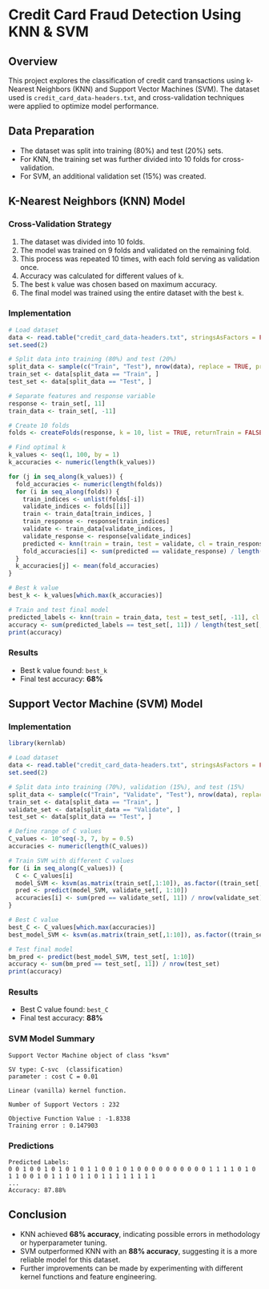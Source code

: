 # Credit Card Fraud Detection Using KNN & SVM

## Overview
This project explores the classification of credit card transactions using k-Nearest Neighbors (KNN) and Support Vector Machines (SVM). The dataset used is `credit_card_data-headers.txt`, and cross-validation techniques were applied to optimize model performance.

## Data Preparation
- The dataset was split into training (80%) and test (20%) sets.
- For KNN, the training set was further divided into 10 folds for cross-validation.
- For SVM, an additional validation set (15%) was created.

## K-Nearest Neighbors (KNN) Model
### Cross-Validation Strategy
1. The dataset was divided into 10 folds.
2. The model was trained on 9 folds and validated on the remaining fold.
3. This process was repeated 10 times, with each fold serving as validation once.
4. Accuracy was calculated for different values of `k`.
5. The best `k` value was chosen based on maximum accuracy.
6. The final model was trained using the entire dataset with the best `k`.

### Implementation
```r
# Load dataset
data <- read.table("credit_card_data-headers.txt", stringsAsFactors = FALSE, header = TRUE)
set.seed(2)

# Split data into training (80%) and test (20%)
split_data <- sample(c("Train", "Test"), nrow(data), replace = TRUE, prob = c(0.8, 0.2))
train_set <- data[split_data == "Train", ]
test_set <- data[split_data == "Test", ]

# Separate features and response variable
response <- train_set[, 11]
train_data <- train_set[, -11]

# Create 10 folds
folds <- createFolds(response, k = 10, list = TRUE, returnTrain = FALSE)

# Find optimal k
k_values <- seq(1, 100, by = 1)
k_accuracies <- numeric(length(k_values))

for (j in seq_along(k_values)) {
  fold_accuracies <- numeric(length(folds))
  for (i in seq_along(folds)) {
    train_indices <- unlist(folds[-i])
    validate_indices <- folds[[i]]
    train <- train_data[train_indices, ]
    train_response <- response[train_indices]
    validate <- train_data[validate_indices, ]
    validate_response <- response[validate_indices]
    predicted <- knn(train = train, test = validate, cl = train_response, k = k_values[j])
    fold_accuracies[i] <- sum(predicted == validate_response) / length(validate_response)
  }
  k_accuracies[j] <- mean(fold_accuracies)
}

# Best k value
best_k <- k_values[which.max(k_accuracies)]

# Train and test final model
predicted_labels <- knn(train = train_data, test = test_set[, -11], cl = response, k = best_k)
accuracy <- sum(predicted_labels == test_set[, 11]) / length(test_set[, 11])
print(accuracy)
```
### Results
- Best k value found: `best_k`
- Final test accuracy: **68%**

## Support Vector Machine (SVM) Model
### Implementation
```r
library(kernlab)

# Load dataset
data <- read.table("credit_card_data-headers.txt", stringsAsFactors = FALSE, header = TRUE)
set.seed(2)

# Split data into training (70%), validation (15%), and test (15%)
split_data <- sample(c("Train", "Validate", "Test"), nrow(data), replace = TRUE, prob = c(0.7, 0.15, 0.15))
train_set <- data[split_data == "Train", ]
validate_set <- data[split_data == "Validate", ]
test_set <- data[split_data == "Test", ]

# Define range of C values
C_values <- 10^seq(-3, 7, by = 0.5)
accuracies <- numeric(length(C_values))

# Train SVM with different C values
for (i in seq_along(C_values)) {
  C <- C_values[i]
  model_SVM <- ksvm(as.matrix(train_set[,1:10]), as.factor((train_set[,11])), type = "C-svc", kernel = "vanilladot", C = C, scaled = TRUE)
  pred <- predict(model_SVM, validate_set[, 1:10])
  accuracies[i] <- sum(pred == validate_set[, 11]) / nrow(validate_set)
}

# Best C value
best_C <- C_values[which.max(accuracies)]
best_model_SVM <- ksvm(as.matrix(train_set[,1:10]), as.factor((train_set[,11])), type = "C-svc", kernel = "vanilladot", C = best_C, scaled = TRUE)

# Test final model
bm_pred <- predict(best_model_SVM, test_set[, 1:10])
accuracy <- sum(bm_pred == test_set[, 11]) / nrow(test_set)
print(accuracy)
```
### Results
- Best C value found: `best_C`
- Final test accuracy: **88%**

### SVM Model Summary
```
Support Vector Machine object of class "ksvm"

SV type: C-svc  (classification)
parameter : cost C = 0.01

Linear (vanilla) kernel function.

Number of Support Vectors : 232

Objective Function Value : -1.8338
Training error : 0.147903
```
### Predictions
```
Predicted Labels:
0 0 1 0 0 1 0 1 0 1 0 1 1 0 0 1 0 1 0 0 0 0 0 0 0 0 0 0 1 1 1 1 0 1 0 1 1 0 0 1 0 1 1 1 0 1 1 0 1 1 1 1 1 1 1 1
...
Accuracy: 87.88%
```

## Conclusion
- KNN achieved **68% accuracy**, indicating possible errors in methodology or hyperparameter tuning.
- SVM outperformed KNN with an **88% accuracy**, suggesting it is a more reliable model for this dataset.
- Further improvements can be made by experimenting with different kernel functions and feature engineering.
